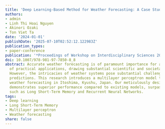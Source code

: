 ```yaml
---
title: 'Deep Learning-Based Method for Weather Forecasting: A Case Study in Itoshima'
authors:
- admin
- Linh Thi Hoai Nguyen
- Akinori Ozaki
- Ton Viet Ta
date: '2024-01-01'
publishDate: '2025-07-10T02:52:12.122983Z'
publication_types:
- paper-conference
publication: '*Proceedings of Workshop on Interdisciplinary Sciences 2023*'
doi: 10.1007/978-981-97-7850-8_8
abstract: Accurate weather forecasting is of paramount importance for a wide range
  of practical applications, drawing substantial scientific and societal interest.
  However, the intricacies of weather systems pose substantial challenges to accurate
  predictions. This research introduces a multilayer perceptron model tailored for
  weather forecasting in Itoshima, Kyushu, Japan. Our meticulously designed architecture
  demonstrates superior performance compared to existing models, surpassing benchmarks
  such as Long Short-Term Memory and Recurrent Neural Networks.
tags:
- Deep learning
- Long Short-Term Memory
- Multilayer perceptron
- Weather forecasting
share: false
---
```

